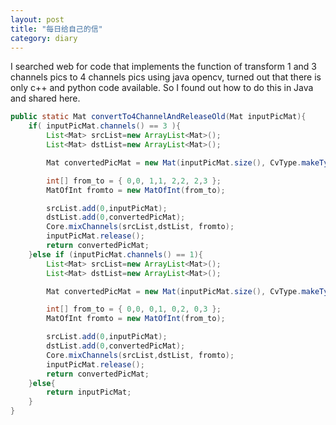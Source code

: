 ```yaml
---
layout: post
title: "每日给自己的信"
category: diary
---
```


I searched web for code that implements the function of transform 1 and 3 channels pics to 4 channels pics using java opencv, turned out that there is only c++ and python code available. So I found out how to do this in Java and shared here. 

```java
public static Mat convertTo4ChannelAndReleaseOld(Mat inputPicMat){
    if( inputPicMat.channels() == 3 ){
        List<Mat> srcList=new ArrayList<Mat>();
        List<Mat> dstList=new ArrayList<Mat>();

        Mat convertedPicMat = new Mat(inputPicMat.size(), CvType.makeType(inputPicMat.depth(),4));

        int[] from_to = { 0,0, 1,1, 2,2, 2,3 };
        MatOfInt fromto = new MatOfInt(from_to);

        srcList.add(0,inputPicMat);
        dstList.add(0,convertedPicMat);
        Core.mixChannels(srcList,dstList, fromto);
        inputPicMat.release();
        return convertedPicMat;
    }else if (inputPicMat.channels() == 1){
        List<Mat> srcList=new ArrayList<Mat>();
        List<Mat> dstList=new ArrayList<Mat>();

        Mat convertedPicMat = new Mat(inputPicMat.size(), CvType.makeType(inputPicMat.depth(),4));

        int[] from_to = { 0,0, 0,1, 0,2, 0,3 };
        MatOfInt fromto = new MatOfInt(from_to);

        srcList.add(0,inputPicMat);
        dstList.add(0,convertedPicMat);
        Core.mixChannels(srcList,dstList, fromto);
        inputPicMat.release();
        return convertedPicMat;
    }else{
        return inputPicMat;
    }
}
```